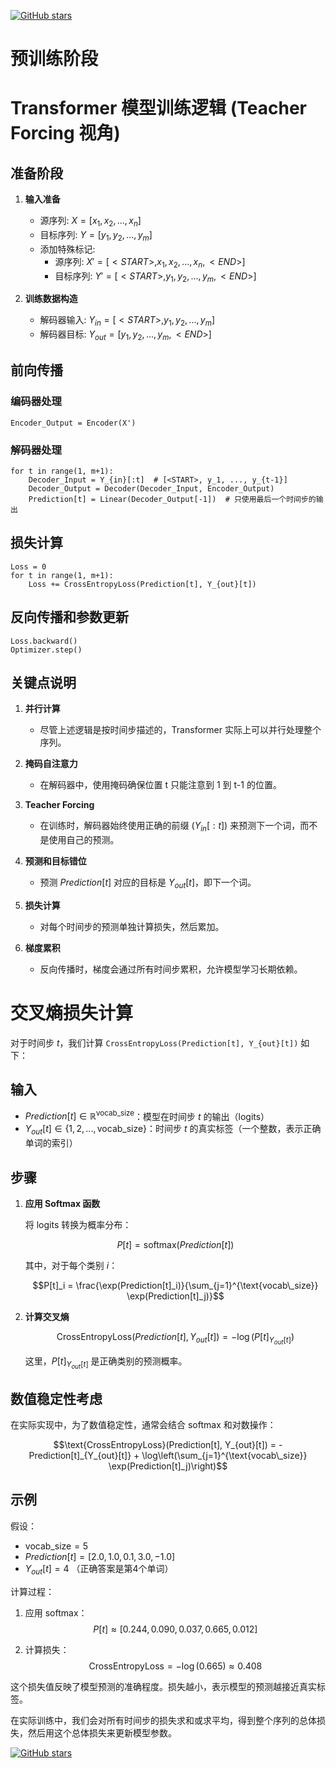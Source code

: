 [![GitHub stars](https://img.shields.io/github/stars/InuyashaYang/JoinAI?style=social)](https://github.com/InuyashaYang/JoinAI)

# 预训练阶段

# Transformer 模型训练逻辑 (Teacher Forcing 视角)

## 准备阶段

1. **输入准备**
   - 源序列: $X = [x_1, x_2, ..., x_n]$
   - 目标序列: $Y = [y_1, y_2, ..., y_m]$
   - 添加特殊标记: 
     * 源序列: $X' = [<START>, x_1, x_2, ..., x_n, <END>]$
     * 目标序列: $Y' = [<START>, y_1, y_2, ..., y_m, <END>]$

2. **训练数据构造**
   - 解码器输入: $Y_{in} = [<START>, y_1, y_2, ..., y_m]$
   - 解码器目标: $Y_{out} = [y_1, y_2, ..., y_m, <END>]$

## 前向传播

### 编码器处理
```
Encoder_Output = Encoder(X')
```

### 解码器处理
```
for t in range(1, m+1):
    Decoder_Input = Y_{in}[:t]  # [<START>, y_1, ..., y_{t-1}]
    Decoder_Output = Decoder(Decoder_Input, Encoder_Output)
    Prediction[t] = Linear(Decoder_Output[-1])  # 只使用最后一个时间步的输出
```

## 损失计算

```
Loss = 0
for t in range(1, m+1):
    Loss += CrossEntropyLoss(Prediction[t], Y_{out}[t])
```

## 反向传播和参数更新

```
Loss.backward()
Optimizer.step()
```

## 关键点说明

1. **并行计算**
   - 尽管上述逻辑是按时间步描述的，Transformer 实际上可以并行处理整个序列。

2. **掩码自注意力**
   - 在解码器中，使用掩码确保位置 t 只能注意到 1 到 t-1 的位置。

3. **Teacher Forcing**
   - 在训练时，解码器始终使用正确的前缀 ($Y_{in}[:t]$) 来预测下一个词，而不是使用自己的预测。

4. **预测和目标错位**
   - 预测 $Prediction[t]$ 对应的目标是 $Y_{out}[t]$，即下一个词。

5. **损失计算**
   - 对每个时间步的预测单独计算损失，然后累加。

6. **梯度累积**
   - 反向传播时，梯度会通过所有时间步累积，允许模型学习长期依赖。


# 交叉熵损失计算

对于时间步 $t$，我们计算 `CrossEntropyLoss(Prediction[t], Y_{out}[t])` 如下：

## 输入

- $Prediction[t] \in \mathbb{R}^{\text{vocab\_size}}$：模型在时间步 $t$ 的输出（logits）
- $Y_{out}[t] \in \{1, 2, ..., \text{vocab\_size}\}$：时间步 $t$ 的真实标签（一个整数，表示正确单词的索引）

## 步骤

1. **应用 Softmax 函数**

   将 logits 转换为概率分布：

   $$P[t] = \text{softmax}(Prediction[t])$$

   其中，对于每个类别 $i$：

   $$P[t]_i = \frac{\exp(Prediction[t]_i)}{\sum_{j=1}^{\text{vocab\_size}} \exp(Prediction[t]_j)}$$

2. **计算交叉熵**

   $$\text{CrossEntropyLoss}(Prediction[t], Y_{out}[t]) = -\log(P[t]_{Y_{out}[t]})$$

   这里，$P[t]_{Y_{out}[t]}$ 是正确类别的预测概率。

## 数值稳定性考虑

在实际实现中，为了数值稳定性，通常会结合 softmax 和对数操作：

$$\text{CrossEntropyLoss}(Prediction[t], Y_{out}[t]) = -Prediction[t]_{Y_{out}[t]} + \log\left(\sum_{j=1}^{\text{vocab\_size}} \exp(Prediction[t]_j)\right)$$

## 示例

假设：
- $\text{vocab\_size} = 5$
- $Prediction[t] = [2.0, 1.0, 0.1, 3.0, -1.0]$
- $Y_{out}[t] = 4$ （正确答案是第4个单词）

计算过程：

1. 应用 softmax：
   $$P[t] \approx [0.244, 0.090, 0.037, 0.665, 0.012]$$

2. 计算损失：
   $$\text{CrossEntropyLoss} = -\log(0.665) \approx 0.408$$

这个损失值反映了模型预测的准确程度。损失越小，表示模型的预测越接近真实标签。

在实际训练中，我们会对所有时间步的损失求和或求平均，得到整个序列的总体损失，然后用这个总体损失来更新模型参数。


[![GitHub stars](https://img.shields.io/github/stars/InuyashaYang/JoinAI?style=social)](https://github.com/InuyashaYang/JoinAI)